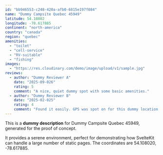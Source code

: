 ```yaml
---
id: "bb946553-c248-420a-afb0-6815e197f084"
name: "Dummy Campsite Quebec 45949"
latitude: 54.10802
longitude: -78.617885
continent: "north-america"
country: "canada"
region: "quebec"
amenities:
  - "toilet"
  - "cell-service"
  - "RV-suitable"
  - "fishing"
images:
  - "https://res.cloudinary.com/demo/image/upload/v1/sample.jpg"
reviews:
  - author: "Dummy Reviewer A"
    date: "2025-09-026"
    rating: 5
    comment: "A nice, quiet dummy spot with some basic amenities."
  - author: "Dummy Reviewer B"
    date: "2025-02-025"
    rating: 4
    comment: "Found it easily. GPS was spot on for this dummy location."
---
```


This is a **dummy description** for Dummy Campsite Quebec 45949, generated for the proof of concept.

It provides a serene environment, perfect for demonstrating how SvelteKit can handle a large number of static pages. The coordinates are 54.108020, -78.617885.
